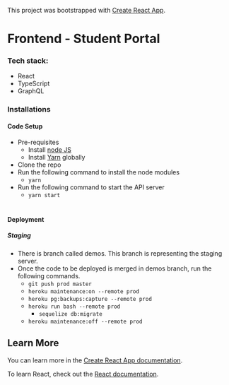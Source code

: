This project was bootstrapped with [Create React App](https://github.com/facebook/create-react-app).

# Frontend - Student Portal
### Tech stack:
  - React
  - TypeScript
  - GraphQL
### Installations
#### Code Setup
  - Pre-requisites
    - Install [node JS](https://nodejs.org/en/download/)
    - Install [Yarn](https://yarnpkg.com/lang/en/docs/install/#mac-stable) globally
  - Clone the repo
  - Run the following command to install the node modules
    - `yarn`
  - Run the following command to start the API server
    - `yarn start`
#
#### Deployment
##### Staging
  - There is branch called demos. This branch is representing the staging server.
  - Once the code to be deployed is merged in demos branch, run the following commands.
    - `git push prod master`
    - `heroku maintenance:on --remote prod`
    - `heroku pg:backups:capture --remote prod`
    - `heroku run bash --remote prod`
      - `sequelize db:migrate`
    - `heroku maintenance:off --remote prod`

## Learn More

You can learn more in the [Create React App documentation](https://facebook.github.io/create-react-app/docs/getting-started).

To learn React, check out the [React documentation](https://reactjs.org/).
